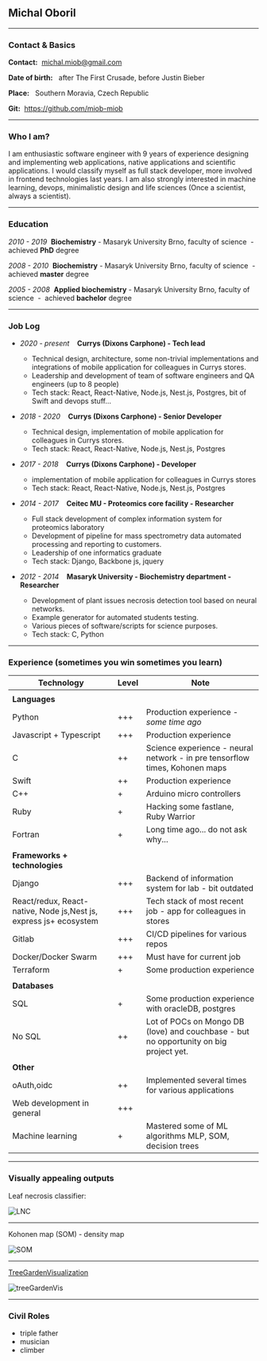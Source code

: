 
## Michal Oboril 
___

### Contact & Basics

**Contact:** &nbsp;michal.miob@gmail.com

**Date of birth:** &nbsp; after The First Crusade, before Justin Bieber

**Place:** &nbsp; Southern Moravia, Czech Republic

**Git:** &nbsp;https://github.com/miob-miob


---

### Who I am?

I am enthusiastic software engineer with 9 years of experience designing and 
implementing web applications, native applications and scientific applications. 
I would classify myself as full stack developer, more involved in frontend technologies last years.
I am also strongly interested in machine learning, devops, minimalistic design and life sciences (Once a scientist, always a scientist).

---

### Education

*2010 - 2019* &nbsp;**Biochemistry** - Masaryk University Brno, faculty of science &nbsp;-&nbsp; achieved **PhD** degree


*2008 - 2010* &nbsp;**Biochemistry** - Masaryk University Brno, faculty of science  &nbsp;-&nbsp; achieved **master** degree


*2005 - 2008* &nbsp;**Applied biochemistry** - Masaryk University Brno, faculty of science  &nbsp;-&nbsp; achieved **bachelor** degree

---

### Job Log

* *2020 - present* &nbsp;&nbsp;  **Currys (Dixons Carphone) - Tech lead** 
    * Technical design, architecture, some non-trivial implementations and integrations of mobile application for colleagues in Currys stores.
    * Leadership and development of team of software engineers and QA engineers (up to 8 people) 
    * Tech stack: React, React-Native, Node.js, Nest.js, Postgres, bit of Swift and devops stuff...
  

* *2018 - 2020* &nbsp;&nbsp; **Currys (Dixons Carphone) - Senior Developer** 
  * Technical design, implementation of mobile application for colleagues in Currys stores.
  * Tech stack: React, React-Native, Node.js, Nest.js, Postgres
  

* *2017 - 2018* &nbsp;&nbsp; **Currys (Dixons Carphone) - Developer**
  * implementation of mobile application for colleagues in Currys stores
  * Tech stack: React, React-Native, Node.js, Nest.js, Postgres
  

* *2014 - 2017* &nbsp;&nbsp;  **Ceitec MU - Proteomics core facility - Researcher**
  * Full stack development of complex information system for proteomics laboratory
  * Development of pipeline for mass spectrometry data automated processing and reporting to customers.
  * Leadership of one informatics graduate
  * Tech stack: Django, Backbone js, jquery
  

* *2012 - 2014* &nbsp;&nbsp;  **Masaryk University - Biochemistry department - Researcher**
  * Development of plant issues necrosis detection tool based on neural networks.
  * Example generator for automated students testing.
  * Various pieces of software/scripts for science purposes. 
  * Tech stack: C, Python
  

---

### Experience (sometimes you win sometimes you learn)




|Technology|Level|Note|
|---|---|---|
||||
|**Languages**|
|Python| +++ |Production experience - *some time ago* |
|Javascript + Typescript| +++ | Production experience|
|C|++| Science experience - neural network - in pre tensorflow times, Kohonen maps|
|Swift|++| Production experience|
|C++|+|Arduino micro controllers|
|Ruby|+|Hacking some fastlane, Ruby Warrior |
|Fortran|+ | Long time ago... do not ask why... |
||||
|**Frameworks + technologies**|||
|Django|+++|Backend of information system for lab - bit outdated|
|React/redux, React-native, Node js,Nest js, express js+ ecosystem|+++|Tech stack of most recent job - app for colleagues in stores|
|Gitlab|+++|CI/CD pipelines for various repos|
|Docker/Docker Swarm|+++| Must have for current job|
|Terraform|+|Some production experience|
|||
|**Databases**|||
|SQL|+|Some production experience with oracleDB, postgres|
|No SQL|++|Lot of POCs on Mongo DB (love) and couchbase - but no opportunity on big project yet.|
||||
|**Other**|||
|oAuth,oidc|++|Implemented several times for various applications|
|Web development in general|+++||
|Machine learning|+|Mastered some of ML algorithms MLP, SOM, decision trees|

---

### Visually appealing outputs

Leaf necrosis classifier:

![LNC](./images/lnc.png)

---

Kohonen map (SOM) - density map

![SOM](./images/som.png)

---

[TreeGardenVisualization](https://github.com/miob-miob/treeGardenVisualization)

![treeGardenVis](./images/TreeGardenVisualization.png)


---


### Civil Roles

* triple father
* musician
* climber








